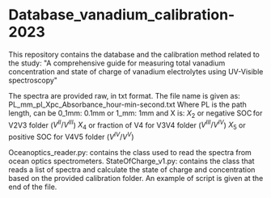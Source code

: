 # Database_vanadium_calibration-2023
This repository contains the database and the calibration method related to the study: "A comprehensive guide for measuring total vanadium concentration and state of charge of vanadium electrolytes using UV-Visible spectroscopy"

The spectra are provided raw, in txt format.
The file name is given as:  
PL_mm_pl_Xpc_Absorbance_hour-min-second.txt
Where PL is the path length, can be 0_1mm: 0.1mm or 1_mm: 1mm
and X is:
$X_2$ or negative SOC for V2V3 folder ($V^{II}/V^{III}$)
$X_4$ or fraction of V4 for V3V4 folder ($V^{III}/V^{IV}$)
$X_5$ or positive SOC for V4V5 folder ($V^{IV}/V^{V}$)

Oceanoptics_reader.py: contains the class used to read the spectra from ocean optics spectrometers.
StateOfCharge_v1.py: contains the class that reads a list of spectra and calculate the state of charge and concentration based on the provided calibration folder.
An example of script is given at the end of the file.

